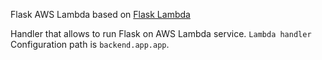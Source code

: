 Flask AWS Lambda based on [Flask Lambda](https://pypi.org/project/flask-lambda)

Handler that allows to run Flask on AWS Lambda service.
`Lambda handler` Configuration path is `backend.app.app`.
